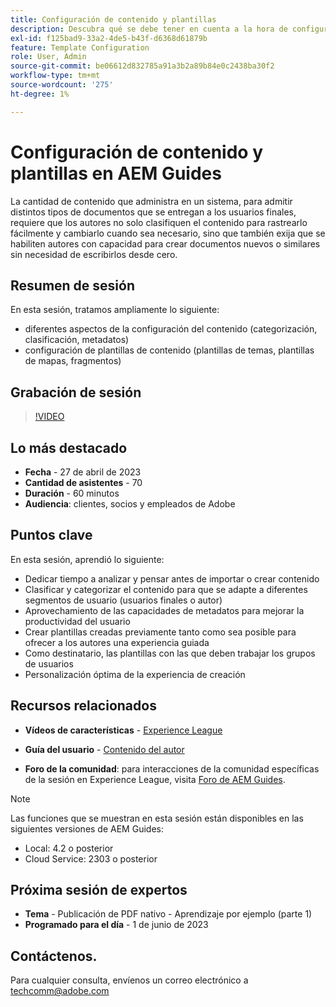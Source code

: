 ```yaml
---
title: Configuración de contenido y plantillas
description: Descubra qué se debe tener en cuenta a la hora de configurar contenido y plantillas en AEM Guides.
exl-id: f125bad9-33a2-4de5-b43f-d6368d61879b
feature: Template Configuration
role: User, Admin
source-git-commit: be06612d832785a91a3b2a89b84e0c2438ba30f2
workflow-type: tm+mt
source-wordcount: '275'
ht-degree: 1%

---
```


# Configuración de contenido y plantillas en AEM Guides

La cantidad de contenido que administra en un sistema, para admitir distintos tipos de documentos que se entregan a los usuarios finales, requiere que los autores no solo clasifiquen el contenido para rastrearlo fácilmente y cambiarlo cuando sea necesario, sino que también exija que se habiliten autores con capacidad para crear documentos nuevos o similares sin necesidad de escribirlos desde cero.


## Resumen de sesión

En esta sesión, tratamos ampliamente lo siguiente:
- diferentes aspectos de la configuración del contenido (categorización, clasificación, metadatos)
- configuración de plantillas de contenido (plantillas de temas, plantillas de mapas, fragmentos)



## Grabación de sesión

>[!VIDEO](https://video.tv.adobe.com/v/3419004/guides-templates-author-templates?quality=12&learn=on)


## Lo más destacado

- **Fecha** - 27 de abril de 2023
- **Cantidad de asistentes** - 70
- **Duración** - 60 minutos
- **Audiencia**: clientes, socios y empleados de Adobe


## Puntos clave

En esta sesión, aprendió lo siguiente:
- Dedicar tiempo a analizar y pensar antes de importar o crear contenido
- Clasificar y categorizar el contenido para que se adapte a diferentes segmentos de usuario (usuarios finales o autor)
- Aprovechamiento de las capacidades de metadatos para mejorar la productividad del usuario
- Crear plantillas creadas previamente tanto como sea posible para ofrecer a los autores una experiencia guiada
- Como destinatario, las plantillas con las que deben trabajar los grupos de usuarios
- Personalización óptima de la experiencia de creación



## Recursos relacionados

- **Vídeos de características** - [Experience League](https://experienceleague.adobe.com/docs/experience-manager-guides-learn/videos/advanced-user-guide/folder-profiles.html)

- **Guía del usuario** - [Contenido del autor](https://help.adobe.com/en_US/xml-documentation-for-adobe-experience-manager/index.html#t=DXML-master-map%2Freports-intro.html)

- **Foro de la comunidad**: para interacciones de la comunidad específicas de la sesión en Experience League, visita [Foro de AEM Guides](https://experienceleaguecommunities.adobe.com/t5/experience-manager-guides/bd-p/xml-documentation-discussions).

>[!NOTE]
>
> Las funciones que se muestran en esta sesión están disponibles en las siguientes versiones de AEM Guides:
> - Local: 4.2 o posterior
> - Cloud Service: 2303 o posterior


## Próxima sesión de expertos

- **Tema** - Publicación de PDF nativo - Aprendizaje por ejemplo (parte 1)
- **Programado para el día** - 1 de junio de 2023


## Contáctenos.

Para cualquier consulta, envíenos un correo electrónico a <techcomm@adobe.com>
